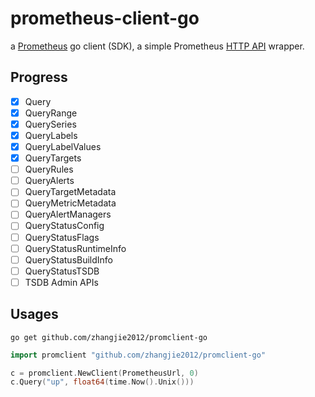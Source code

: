 # prometheus-client-go

a [Prometheus](https://prometheus.io/) go client (SDK), a simple Prometheus [HTTP API](https://prometheus.io/docs/prometheus/latest/querying/api/) wrapper.

## Progress

- [X] Query
- [X] QueryRange
- [X] QuerySeries
- [X] QueryLabels
- [X] QueryLabelValues
- [X] QueryTargets
- [ ] QueryRules
- [ ] QueryAlerts
- [ ] QueryTargetMetadata
- [ ] QueryMetricMetadata
- [ ] QueryAlertManagers
- [ ] QueryStatusConfig
- [ ] QueryStatusFlags
- [ ] QueryStatusRuntimeInfo
- [ ] QueryStatusBuildInfo
- [ ] QueryStatusTSDB
- [ ] TSDB Admin APIs

## Usages

```
go get github.com/zhangjie2012/promclient-go
```

```go
import promclient "github.com/zhangjie2012/promclient-go"

c = promclient.NewClient(PrometheusUrl, 0)
c.Query("up", float64(time.Now().Unix()))
```
